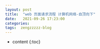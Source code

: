 ```yaml
---
layout: post
title:  "web 页面请求流程 计算机网络-自顶向下"
date:   2021-09-26 17:23:00
categories: 
tags:  zengzzzzz-blog
---
```


* content
{:toc}

  
&nbsp;
